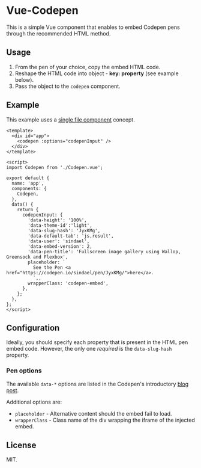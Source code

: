 # Vue-Codepen
This is a simple Vue component that enables to embed Codepen pens through the recommended HTML method.

## Usage
1. From the pen of your choice, copy the embed HTML code.
2. Reshape the HTML code into object - **key: property** (see example below).
3. Pass the object to the `codepen` component.


## Example
This example uses a [single file component](https://vuejs.org/v2/guide/single-file-components.html) concept.

```vue
<template>
  <div id="app">
    <codepen :options="codepenInput" />
  </div>
</template>

<script>
import Codepen from './Codepen.vue';

export default {
  name: 'app',
  components: {
    Codepen,
  },
  data() {
    return {
      codepenInput: {
        'data-height': '100%',
        'data-theme-id':'light',
        'data-slug-hash': 'JyxKMg',
        'data-default-tab': 'js,result',
        'data-user': 'sindael',
        'data-embed-version': 2,
        'data-pen-title': 'Fullscreen image gallery using Wallop, Greensock and Flexbox',
        placeholder: `
          See the Pen <a href="https://codepen.io/sindael/pen/JyxKMg/">here</a>.
          `,,
        wrapperClass: 'codepen-embed',
      },
    };
  },
};
</script>
```

## Configuration
Ideally, you should specify each property that is present in the HTML pen embed code. However, the only one *required* is the `data-slug-hash` property.

### Pen options
The available `data-*` options are listed in the Codepen's introductory [blog post](https://blog.codepen.io/documentation/features/embedded-pens/#override-attributes-5).

Additional options are:
- `placeholder` - Alternative content should the embed fail to load.
- `wrapperClass` - Class name of the div wrapping the iframe of the injected embed.

## License
MIT.
